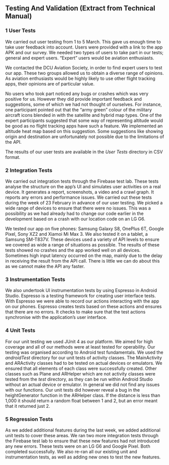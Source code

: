 ## Testing And Validation (Extract from Technical Manual)

### 1 User Tests

We carried out user testing from 1 to 5 March. This gave us enough time to take user feedback into account. Users were provided with a link to the app APK and our survey. We needed two types of users to take part in our tests; general and expert users. “Expert” users would be aviation enthusiasts.  

We contacted the DCU Aviation Society, in order to find expert users to test our app. These two groups allowed us to obtain a diverse range of opinions. As aviation enthusiasts would be highly likely to use other flight tracking apps, their opinions are of particular value.  

No users who took part noticed any bugs or crashes which was very positive for us. However they did provide important feedback and suggestions, some of which we had not thought of ourselves. For instance, one participant pointed out that the “army green” colour of the military aircraft icons blended in with the satellite and hybrid map types. One of the expert participants suggested that some way of representing altitude would be good as no flight tracking apps have such a feature. We implemented an altitude heat map based on this suggestion. Some suggestions like showing origin and destination are unfortunately not possible due to the limitations of the API.  

The results of our user tests are available in the *User Tests* directory in CSV format.

### 2 Integration Tests

We carried out integration tests through the Firebase test lab. These tests analyse the structure on the app’s UI and simulates user activities on a real device. It generates a report, screenshots, a video and a crawl graph. It reports any errors and performance issues. We carried out these tests during the week of 23 February in advance of our user testing. We picked a wide range of devices to ensure that there were no issues. This was a possibility as we had already had to change our code earlier in the development based on a crash with our location code on an LG G6.  

We tested our app on five phones: Samsung Galaxy S8, OnePlus 6T, Google Pixel, Sony XZ2 and Xiamoi Mi Max 3. We also tested it on a tablet, a Samsung SM-T837V. These devices used a variety of API levels to ensure we covered as wide a range of situations as possible. The results of these tests showed no crashes and the app worked well on all devices. Sometimes high input latency occurred on the map, mainly due to the delay in receiving the result from the API call. There is little we can do about this as we cannot make the API any faster.

### 3 Instrumentation Tests

We also undertook UI instrumentation tests by using Espresso in Android Studio. Espresso is a testing framework for creating user interface tests. With Espresso we were able to record our actions interacting with the app on our phones. Espresso creates tests based on these actions and ensures that there are no errors. It checks to make sure that the test actions synchronise with the application’s user interface.

### 4 Unit Tests

For our unit testing we used JUnit 4 as our platform. We aimed for high coverage and all of our methods were at least tested for operability. Our testing was organised according to Android test fundamentals. We used the *androidTest* directory for our unit tests of activity classes. The MainActivity and ARActivity classes had to be tested on actual devices or emulators. We ensured that all elements of each class were successfully created. Other classes such as Plane and ARHelper which are not activity classes were tested from the *test* directory, as they can be run within Android Studio without an actual device or emulator. In general we did not find any issues with our functions. Our unit tests did however reveal a bug in the heightGenerator function in the ARHelper class. If the distance is less than 1,000 it should return a random float between 1 and 2, but an error meant that it returned just 2.

### 5 Regression Tests

As we added additional features during the last week, we added additional unit tests to cover these areas. We ran two more integration tests through the Firebase test lab to ensure that these new features had not introduced any new errors. These tests were on an LG G6 and Google Pixel. Both completed successfully. We also re-ran all our existing unit and instrumentation tests, as well as adding new ones to test the new features.
